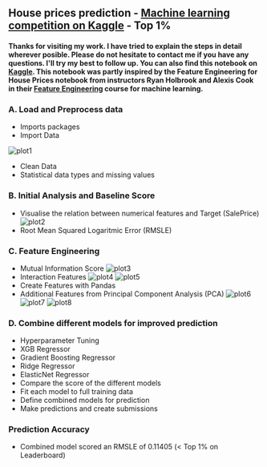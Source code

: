 ## House prices prediction - [Machine learning competition on Kaggle](https://www.kaggle.com/competitions/house-prices-advanced-regression-techniques) - Top 1% 
#### Thanks for visiting my work. I have tried to explain the steps in detail wherever posible. Please do not hesitate to contact me if you have any questions. I'll try my best to follow up. You can also find this notebook on [Kaggle](https://www.kaggle.com/code/muntasirphy/house-prices-top-1/notebook?scriptVersionId=103817570). This notebook was partly inspired by the Feature Engineering for House Prices notebook from instructors Ryan Holbrook and Alexis Cook in their [Feature Engineering](https://www.kaggle.com/learn/feature-engineering) course for machine learning.  

### A. Load and Preprocess data
* Imports packages
* Import Data

![plot1](https://user-images.githubusercontent.com/29087240/186298908-e4e74bc9-026e-4b2b-ac0d-ffc87883df2b.png)
* Clean Data
* Statistical data types and missing values
### B. Initial Analysis and Baseline Score
* Visualise the relation between numerical features and Target (SalePrice)
![plot2](https://user-images.githubusercontent.com/29087240/186298661-f23a6ceb-c686-47a3-bb15-5bd516382109.png)
* Root Mean Squared Logaritmic Error (RMSLE)
### C. Feature Engineering
* Mutual Information Score
![plot3](https://user-images.githubusercontent.com/29087240/186299083-5bfe246e-2e1d-45fc-98b1-6e4078671b50.png)
* Interaction Features
![plot4](https://user-images.githubusercontent.com/29087240/186299108-79b82b93-d430-4eee-a8d4-4dcb268022dd.png)
![plot5](https://user-images.githubusercontent.com/29087240/186299128-ae1bc5c3-90c9-4ec7-ac81-a135abdaa810.png)
* Create Features with Pandas
* Additional Features from Principal Component Analysis (PCA)
![plot6](https://user-images.githubusercontent.com/29087240/186299153-a48d45ed-d919-49b3-9bf7-28e4cdc626c4.png)
![plot7](https://user-images.githubusercontent.com/29087240/186299173-d5134e9b-5149-447f-8d7b-763b87cde13d.png)
![plot8](https://user-images.githubusercontent.com/29087240/186299188-3c760c0c-b413-46ce-ba5c-c91902d99f4a.png)
### D. Combine different models for improved prediction
* Hyperparameter Tuning
* XGB Regressor
* Gradient Boosting Regressor
* Ridge Regressor
* ElasticNet Regressor
* Compare the score of the different models
* Fit each model to full training data
* Define combined models for prediction
* Make predictions and create submissions
### Prediction Accuracy
* Combined model scored an RMSLE of 0.11405 (< Top 1% on Leaderboard)

